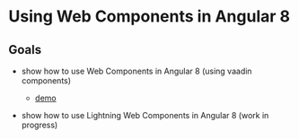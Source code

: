 # Using Web Components in Angular 8

## Goals

- show how to use Web Components in Angular 8 (using vaadin components)
    - [demo](https://mohan-chinnappan-n2.github.io/2019/lwc/code/mohanc/ng/lwc-ng/)

- show how to use Lightning Web Components in Angular 8 (work in progress)
